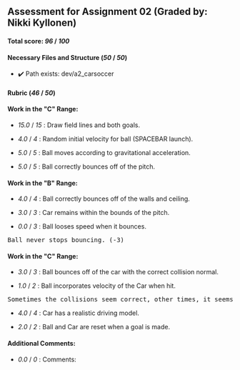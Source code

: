 
## Assessment for Assignment 02 (Graded by: Nikki Kyllonen)

#### Total score: _96_ / _100_

#### Necessary Files and Structure (_50_ / _50_)

+ :heavy_check_mark: Path exists: dev/a2_carsoccer





#### Rubric (_46_ / _50_)

#### Work in the "C" Range:

+ _15.0_ / _15_ : Draw field lines and both goals.

+ _4.0_ / _4_ : Random initial velocity for ball (SPACEBAR launch).

+ _5.0_ / _5_ : Ball moves according to gravitational acceleration.

+ _5.0_ / _5_ : Ball correctly bounces off of the pitch.



#### Work in the "B" Range:

+ _4.0_ / _4_ : Ball correctly bounces off of the walls and ceiling.

+ _3.0_ / _3_ : Car remains within the bounds of the pitch.

+ _0.0_ / _3_ : Ball looses speed when it bounces.
<pre></b>Ball never stops bouncing. (-3)</b></pre>




#### Work in the "C" Range:

+ _3.0_ / _3_ : Ball bounces off of the car with the correct collision normal.

+ _1.0_ / _2_ : Ball incorporates velocity of the Car when hit.
<pre></b>Sometimes the collisions seem correct, other times, it seems as though the ball does not reflect fast enough. (-1)</b></pre>

+ _4.0_ / _4_ : Car has a realistic driving model.

+ _2.0_ / _2_ : Ball and Car are reset when a goal is made.



#### Additional Comments:

+ _0.0_ / _0_ : Comments:



